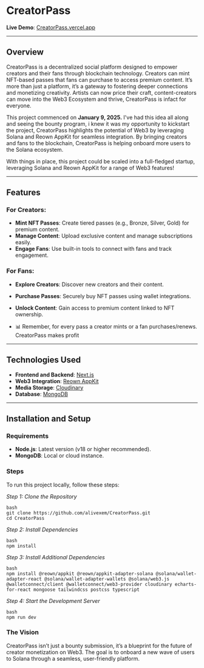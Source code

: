 # CreatorPass

**Live Demo**: [CreatorPass.vercel.app](https://CreatorPass.vercel.app/)

---

## Overview

CreatorPass is a decentralized social platform designed to empower creators and their fans through blockchain technology. Creators can mint NFT-based passes that fans can purchase to access premium content. It’s more than just a platform, it’s a gateway to fostering deeper connections and monetizing creativity. Artists can now price their craft, content-creators can move into the Web3 Ecosystem and thrive, CreatorPass is infact for everyone.

This project commenced on **January 9, 2025.** I've had this idea all along and seeing the bounty program, i knew it was my opportunity to kickstart the project, CreatorPass highlights the potential of Web3 by leveraging Solana and Reown AppKit for seamless integration. By bringing creators and fans to the blockchain, CreatorPass is helping onboard more users to the Solana ecosystem.

With things in place, this project could be scaled into a full-fledged startup, leveraging Solana and Reown AppKit for a range of Web3 features!

---

## Features

### For Creators:
- **Mint NFT Passes**: Create tiered passes (e.g., Bronze, Silver, Gold) for premium content.  
- **Manage Content**: Upload exclusive content and manage subscriptions easily.  
- **Engage Fans**: Use built-in tools to connect with fans and track engagement.  

### For Fans:
- **Explore Creators**: Discover new creators and their content.  
- **Purchase Passes**: Securely buy NFT passes using wallet integrations.  
- **Unlock Content**: Gain access to premium content linked to NFT ownership.

- 📊 Remember, for every pass a creator mints or a fan purchases/renews. CreatorPass makes profit

---

## Technologies Used

- **Frontend and Backend**: [Next.js](https://nextjs.org/)  
- **Web3 Integration**: [Reown AppKit](https://reown.io/)  
- **Media Storage**: [Cloudinary](https://cloudinary.com/)  
- **Database**: [MongoDB](https://www.mongodb.com/)  

---

## Installation and Setup

### Requirements
- **Node.js**: Latest version (v18 or higher recommended).  
- **MongoDB**: Local or cloud instance.  

### Steps

To run this project locally, follow these steps:

*Step 1: Clone the Repository*
```
bash
git clone https://github.com/alivexem/CreatorPass.git
cd CreatorPass
```

*Step 2: Install Dependencies*
```
bash
npm install
```

*Step 3: Install Additional Dependencies*
```
bash
npm install @reown/appkit @reown/appkit-adapter-solana @solana/wallet-adapter-react @solana/wallet-adapter-wallets @solana/web3.js @walletconnect/client @walletconnect/web3-provider cloudinary echarts-for-react mongoose tailwindcss postcss typescript
```

*Step 4: Start the Development Server*
```
bash
npm run dev
```

### The Vision

CreatorPass isn’t just a bounty submission, it’s a blueprint for the future of creator monetization on Web3. The goal is to onboard a new wave of users to Solana through a seamless, user-friendly platform.
